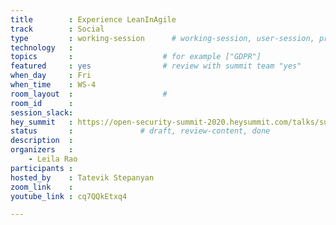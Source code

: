 ```yaml
---
title        : Experience LeanInAgile
track        : Social
type         : working-session      # working-session, user-session, product-session
technology   :
topics       :                    # for example ["GDPR"]
featured     : yes                # review with summit team "yes"
when_day     : Fri
when_time    : WS-4
room_layout  :                    #
room_id      :
session_slack: 
hey_summit   : https://open-security-summit-2020.heysummit.com/talks/summit-spiral-special/
status       :               # draft, review-content, done
description  :
organizers   : 
    - Leila Rao
participants :
hosted_by    : Tatevik Stepanyan
zoom_link    : 
youtube_link : cq7QQkEtxq4

---
```


